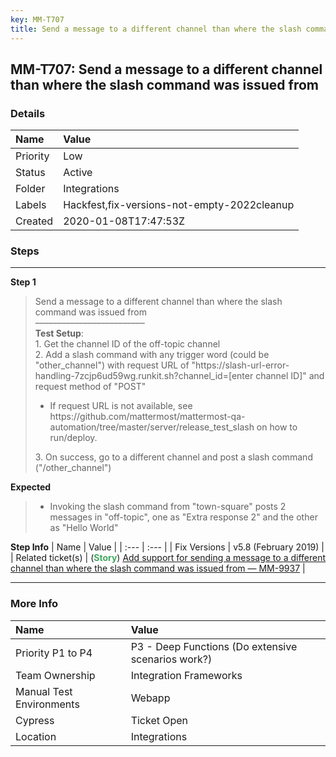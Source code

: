 ```yaml
---
key: MM-T707
title: Send a message to a different channel than where the slash command was issued from
---
```


## MM-T707: Send a message to a different channel than where the slash command was issued from

### Details

| Name     | Value                                       |
| :------- | :------------------------------------------ |
| Priority | Low                                         |
| Status   | Active                                      |
| Folder   | Integrations                                |
| Labels   | Hackfest,fix-versions-not-empty-2022cleanup |
| Created  | 2020-01-08T17:47:53Z                        |

### Steps

<hr/>

**Step 1**

> <article>Send a message to a different channel than where the slash command was issued from<br>–––––––––––––––––––––––––<br><strong>Test Setup</strong>:<br>1. Get the channel ID of the off-topic channel<br>2. Add a slash command with any trigger word (could be "other_channel") with request URL of "https://slash-url-error-handling-7zcjp6ud59wg.runkit.sh?channel_id=[enter channel ID]" and request method of "POST"<ul><li>If request URL is not available, see https://github.com/mattermost/mattermost-qa-automation/tree/master/server/release_test_slash on how to run/deploy.</li></ul>3. On success, go to a different channel and post a slash command ("/other_channel")</article>

**Expected**

> <article><ul><li>Invoking the slash command from "town-square" posts 2 messages in "off-topic", one as "Extra response 2" and the other as "Hello World"</li></ul></article>

**Step Info**
| Name | Value |
| :--- | :--- |
| Fix Versions | v5.8 (February 2019) |
| Related ticket(s) | (<strong><span style="color: rgb(65, 168, 95);">Story</span></strong>) <a href="https://mattermost.atlassian.net/browse/MM-9937">Add support for sending a message to a different channel than where the slash command was issued from — MM-9937</a> |

<hr/>

### More Info

| Name                     | Value                                              |
| :----------------------- | :------------------------------------------------- |
| Priority P1 to P4        | P3 - Deep Functions (Do extensive scenarios work?) |
| Team Ownership           | Integration Frameworks                             |
| Manual Test Environments | Webapp                                             |
| Cypress                  | Ticket Open                                        |
| Location                 | Integrations                                       |
